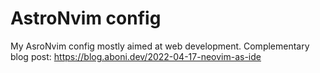 # AstroNvim config

My AsroNvim config mostly aimed at web development.
Complementary blog post: https://blog.aboni.dev/2022-04-17-neovim-as-ide
